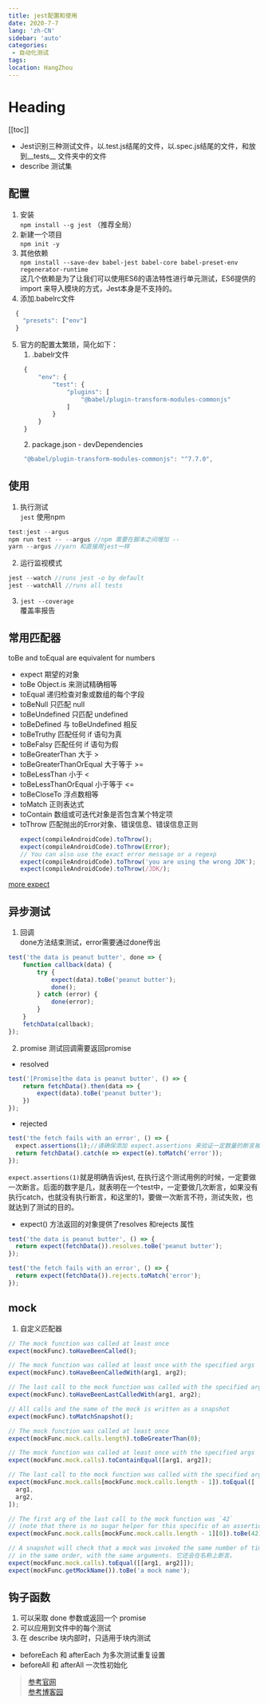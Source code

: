 ```yaml
---
title: jest配置和使用
date: 2020-7-7
lang: 'zh-CN'
sidebar: 'auto'
categories:
 - 自动化测试
tags: 
location: HangZhou
---
```


# Heading
[[toc]]


- Jest识别三种测试文件，以.test.js结尾的文件，以.spec.js结尾的文件，和放到__tests__ 文件夹中的文件
- describe 测试集


## 配置 
1. 安装  
`npm install --g jest` （推荐全局）
2. 新建一个项目  
`npm init -y`
3. 其他依赖  
`npm install --save-dev babel-jest babel-core babel-preset-env regenerator-runtime`  
这几个依赖是为了让我们可以使用ES6的语法特性进行单元测试，ES6提供的 import 来导入模块的方式，Jest本身是不支持的。
4. 添加.babelrc文件
```js
  {
    "presets": ["env"]
  }
```
5. 官方的配置太繁琐，简化如下：
   1. .babelr文件
   ```js
    {
        "env": {
            "test": {
                "plugins": [
                    "@babel/plugin-transform-modules-commonjs"
                ]
            }
        }
    }
   ```
   2. package.json - devDependencies
   ```js
    "@babel/plugin-transform-modules-commonjs": "^7.7.0",
   ```

## 使用

1. 执行测试  
`jest`
使用npm 
```js
test:jest --argus
npm run test -- --argus //npm 需要在脚本之间增加 --
yarn --argus //yarn 和直接用jest一样
```
2. 运行监视模式  
```js
jest --watch //runs jest -o by default
jest --watchAll //runs all tests
```

3. `jest --coverage`  
覆盖率报告

## 常用匹配器
toBe and toEqual are equivalent for numbers

- expect 期望的对象
- toBe Object.is 来测试精确相等
- toEqual 递归检查对象或数组的每个字段 
- toBeNull 只匹配 null
- toBeUndefined 只匹配 undefined
- toBeDefined 与 toBeUndefined 相反
- toBeTruthy 匹配任何 if 语句为真
- toBeFalsy 匹配任何 if 语句为假
- toBeGreaterThan 大于 >
- toBeGreaterThanOrEqual 大于等于 >=
- toBeLessThan 小于 <
- toBeLessThanOrEqual 小于等于 <=
- toBeCloseTo 浮点数相等
- toMatch 正则表达式
- toContain 数组或可迭代对象是否包含某个特定项
- toThrow 匹配抛出的Error对象、错误信息、错误信息正则
  ```js
  expect(compileAndroidCode).toThrow();
  expect(compileAndroidCode).toThrow(Error);
  // You can also use the exact error message or a regexp
  expect(compileAndroidCode).toThrow('you are using the wrong JDK');
  expect(compileAndroidCode).toThrow(/JDK/);
  ```
[more expect](https://jestjs.io/docs/zh-Hans/expect)

## 异步测试
1. 回调  
done方法结束测试，error需要通过done传出
```js
test('the data is peanut butter', done => {
    function callback(data) {
        try {
            expect(data).toBe('peanut butter');
            done();
        } catch (error) {
            done(error);
        }
    }
    fetchData(callback);
});

```
2. promise
测试回调需要返回promise
- resolved
```js
test('[Promise]the data is peanut butter', () => {
    return fetchData().then(data => {
        expect(data).toBe('peanut butter');
    })
});
```
- rejected
```js
test('the fetch fails with an error', () => {
  expect.assertions(1);//请确保添加 expect.assertions 来验证一定数量的断言被调用
  return fetchData().catch(e => expect(e).toMatch('error'));
});
```
`expect.assertions(1)`就是明确告诉jest, 在执行这个测试用例的时候，一定要做一次断言。后面的数字是几，就表明在一个test中，一定要做几次断言，如果没有执行catch，也就没有执行断言，和这里的1，要做一次断言不符，测试失败，也就达到了测试的目的。

- expect() 方法返回的对象提供了resolves 和rejects 属性  
```js
test('the data is peanut butter', () => {
  return expect(fetchData()).resolves.toBe('peanut butter');
});

test('the fetch fails with an error', () => {
  return expect(fetchData()).rejects.toMatch('error');
});
```
## mock

1. 自定义匹配器
```js
// The mock function was called at least once
expect(mockFunc).toHaveBeenCalled();

// The mock function was called at least once with the specified args
expect(mockFunc).toHaveBeenCalledWith(arg1, arg2);

// The last call to the mock function was called with the specified args
expect(mockFunc).toHaveBeenLastCalledWith(arg1, arg2);

// All calls and the name of the mock is written as a snapshot
expect(mockFunc).toMatchSnapshot();

// The mock function was called at least once
expect(mockFunc.mock.calls.length).toBeGreaterThan(0);

// The mock function was called at least once with the specified args
expect(mockFunc.mock.calls).toContainEqual([arg1, arg2]);

// The last call to the mock function was called with the specified args
expect(mockFunc.mock.calls[mockFunc.mock.calls.length - 1]).toEqual([
  arg1,
  arg2,
]);

// The first arg of the last call to the mock function was `42`
// (note that there is no sugar helper for this specific of an assertion)
expect(mockFunc.mock.calls[mockFunc.mock.calls.length - 1][0]).toBe(42);

// A snapshot will check that a mock was invoked the same number of times,
// in the same order, with the same arguments. 它还会在名称上断言。
expect(mockFunc.mock.calls).toEqual([[arg1, arg2]]);
expect(mockFunc.getMockName()).toBe('a mock name');
```

## 钩子函数
1. 可以采取 done 参数或返回一个 promise
2. 可以应用到文件中的每个测试
3. 在 describe 块内部时，只适用于块内测试

- beforeEach 和 afterEach 为多次测试重复设置  
- beforeAll 和 afterAll 一次性初始化 

  

> [参考官网](https://jestjs.io/docs/zh-Hans/getting-started)  
> [参考博客园](https://www.cnblogs.com/SamWeb/p/11454923.html)